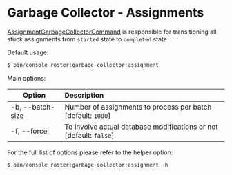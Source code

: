 # Garbage Collector - Assignments

[AssignmentGarbageCollectorCommand](src/Command/AssignmentGarbageCollectorCommand.php) is responsible for transitioning all stuck assignments from `started` state to `completed` state.

Default usage:
```php
$ bin/console roster:garbage-collector:assignment
```

Main options:

| Option | Description |
| ------------- |:-------------|
| -b, --batch-size | Number of assignments to process per batch [default: `1000`] |
| -f, --force      |  To involve actual database modifications or not [default: `false`] |

For the full list of options please refer to the helper option:
```php
$ bin/console roster:garbage-collector:assignment -h
```